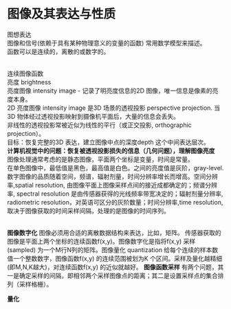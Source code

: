 # 图像及其表达与性质   
图想表达       
图像和信号(依赖于具有某种物理意义的变量的函数) 常用数学模型来描述。       
函数可以是连续的，离散的或数字的。     
<br> 

连续图像函数     
亮度 brightness   
亮度图像 intensity image - 记录了明亮度信息的2D 图像，唯一信息是像素的亮度本身。       
2D 亮度图像 intensity image 是3D 场景的透视投影 perspective projection. 当3D 物体经过透视投影映射到摄像机平面后，大量的信息会丢失。          
非线性的透视投影常被近似为线性的平行（或正交投影, orthographic projection）。     
目标：恢复完整的3D 表达，建立图像中点的深度depth 这个中间表达层次。    
<b> 计算机视觉中的问题：恢复被透视投影损失的信息（几何问题），理解图像亮度 </b>  
图像处理通常考虑的是静态图像，平面两个坐标是变量，时间是常量。    
在单色图像中，最低值是黑色，最高值是白色。之间的亮度值是灰阶，gray-level.   
数字图像的品质随着空间，频谱，辐射剂量，时间分辨率增长而增高。空间分辨率,spatial resolution, 由图像平面上图像采样点间的接近成都确定的；频谱分辨率, spectral resolution 是由传感器获得的光线频率带宽决定的；辐射剂量分辨率, radiometric resolution，对英语可区分的灰阶数量；时间分辨率,time resolution, 取决于图像获取的时间采样间隔，处理的是图像的时间序列。     

<br>     
<b>图像数字化</b>       
图像必须用合适的离散数据结构来表达，比如，矩阵。    
传感器获取的图像是平面上两个坐标的连续函数f(x,y)。图像数字化是指将f(x,y) 采样(sampled) 为一个M行N列的矩阵。图像量化 quantization 给每个连续的样本数值一个整数数字，图像函数f(x,y) 的连续范围被划为K 个区间。采样及量化越精细(即M,N,K越大)，对连续函数f(x,y) 的近似就越好。         
<b>图像函数采样</b>     
有两个问题，其一是确定采样的间隔，即相邻两个采样图像点的距离；其二是设置采样点的集合排列（采样格栅）。     

<b>量化</b>       

